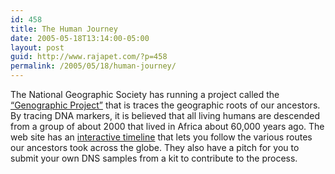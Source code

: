 ```yaml
---
id: 458
title: The Human Journey
date: 2005-05-18T13:14:00-05:00
layout: post
guid: http://www.rajapet.com/?p=458
permalink: /2005/05/18/human-journey/
---
```

The National Geographic Society has running a project called the [&#8220;Genographic Project&#8221;](http://www3.nationalgeographic.com/genographic/) that is traces the geographic roots of our ancestors. By tracing DNA markers, it is believed that all living humans are descended from a group of about 2000 that lived in Africa about 60,000 years ago. The web site has an [interactive timeline](http://www3.nationalgeographic.com/genographic/atlas.html) that lets you follow the various routes our ancestors took across the globe. They also have a pitch for you to submit your own DNS samples from a kit to contribute to the process.